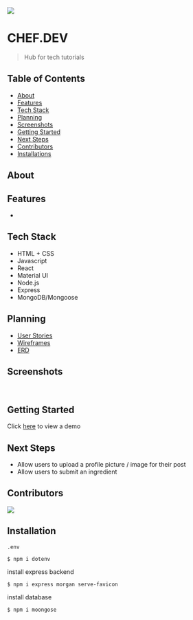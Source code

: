<img src="https://www.elegantthemes.com/blog/wp-content/uploads/2020/02/000-Online-Code-Editors.png"/>

# CHEF.DEV
> Hub for tech tutorials 

## Table of Contents
- [About](#about)
- [Features](#features)
- [Tech Stack](#tech-stack)
- [Planning](#planning)
- [Screenshots](#screenshots)
- [Getting Started](#getting-started)
- [Next Steps](#next-steps)
- [Contributors](#contributors)
- [Installations](#installation)

## About


## Features
- 

## Tech Stack
- HTML + CSS
- Javascript
- React
- Material UI
- Node.js
- Express
- MongoDB/Mongoose


## Planning

- [User Stories](https://trello.com/b/QSFe0eSf/project-4)
- [Wireframes](https://app.diagrams.net/#Htiffbouchard%2FChef.dev%2Fmaster%2FWireframe%20-%20Chef.Dev.drawio)
- [ERD](https://app.diagrams.net/#Hdaronefrancis%2Fchef.dev%2Fmaster%2FERDs.drawio)

## Screenshots
<img src="" caption="Homepage"/>
<img src="" caption="User Dashboard"/>
<img src="" caption="User Profile"/>
<img src="" caption="User Profile Activities and Routines"/>

## Getting Started 
Click [here](https://.herokuapp.com/) to view a demo 

## Next Steps
- Allow users to upload a profile picture / image for their post
- Allow users to submit an ingredient

## Contributors
<a href="https://github.com/daronefrancis/chef.dev/graphs/contributors">
  <img src="https://contributors-img.web.app/image?repo=daronefrancis/chef.dev" />
</a>

## Installation
``.env``
``` 
$ npm i dotenv
```
install express backend
``` 
$ npm i express morgan serve-favicon
```
install database
``` 
$ npm i moongose  
```